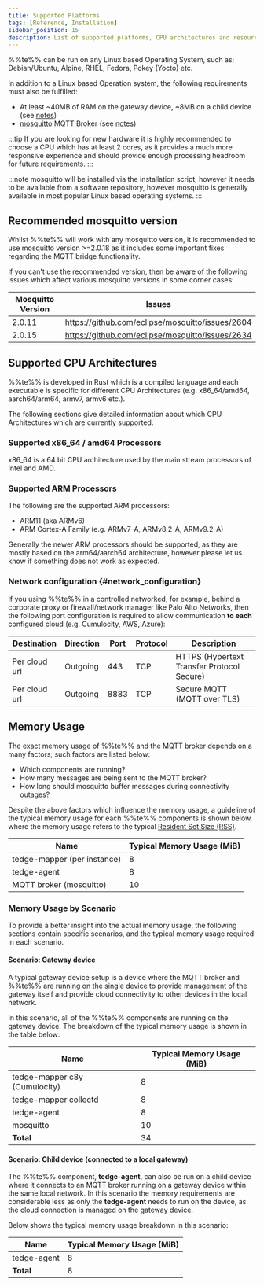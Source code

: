```yaml
---
title: Supported Platforms
tags: [Reference, Installation]
sidebar_position: 15
description: List of supported platforms, CPU architectures and resource usage
---
```


%%te%% can be run on any Linux based Operating System, such as; Debian/Ubuntu, Alpine, RHEL, Fedora, Pokey (Yocto) etc.

In addition to a Linux based Operation system, the following requirements must also be fulfilled:

* At least ~40MB of RAM on the gateway device, ~8MB on a child device (see [notes](#memory-usage))
* [mosquitto](https://github.com/eclipse-mosquitto/mosquitto) MQTT Broker (see [notes](#recommended-mosquitto-version))

:::tip
If you are looking for new hardware it is highly recommended to choose a CPU which has at least 2 cores, as it provides a much more responsive experience and should provide enough processing headroom for future requirements.
:::

:::note
mosquitto will be installed via the installation script, however it needs to be available from a software repository, however mosquitto is generally available in most popular Linux based operating systems.
:::

## Recommended mosquitto version

Whilst %%te%% will work with any mosquitto version, it is recommended to use mosquitto version &gt;=2.0.18 as it includes some important fixes regarding the MQTT bridge functionality.

If you can't use the recommended version, then be aware of the following issues which affect various mosquitto versions in some corner cases:

|Mosquitto Version|Issues|
|-----------------|------|
|2.0.11|https://github.com/eclipse/mosquitto/issues/2604|
|2.0.15|https://github.com/eclipse/mosquitto/issues/2634|

## Supported CPU Architectures

%%te%% is developed in Rust which is a compiled language and each executable is specific for different CPU Architectures (e.g. x86_64/amd64, aarch64/arm64, armv7, armv6 etc.).  


The following sections give detailed information about which CPU Architectures which are currently supported.

### Supported x86_64 / amd64 Processors

x86_64 is a 64 bit CPU architecture used by the main stream processors of Intel and AMD.

### Supported ARM Processors

The following are the supported ARM processors:

* ARM11 (aka ARMv6)
* ARM Cortex-A Family (e.g. ARMv7-A, ARMv8.2-A, ARMv9.2-A)

Generally the newer ARM processors should be supported, as they are mostly based on the arm64/aarch64 architecture, however please let us know if something does not work as expected.

### Network configuration {#network_configuration}

If you using %%te%% in a controlled networked, for example, behind a corporate proxy or firewall/network manager like Palo Alto Networks, then the following port configuration is required to allow communication **to each** configured cloud (e.g. Cumulocity, AWS, Azure):

|Destination|Direction|Port|Protocol|Description|
|-----------|---------|----|--------|-----------|
|Per cloud url| Outgoing | 443 | TCP | HTTPS (Hypertext Transfer Protocol Secure) |
|Per cloud url| Outgoing | 8883 | TCP | Secure MQTT (MQTT over TLS) |


## Memory Usage

The exact memory usage of %%te%% and the MQTT broker depends on a many factors; such factors are listed below:

* Which components are running?
* How many messages are being sent to the MQTT broker?
* How long should mosquitto buffer messages during connectivity outages?

Despite the above factors which influence the memory usage, a guideline of the typical memory usage for each %%te%% components is shown below, where the memory usage refers to the typical [Resident Set Size (RSS)](https://en.wikipedia.org/wiki/Resident_set_size).

|Name|Typical Memory Usage (MiB)|
|--|--|
|tedge-mapper (per instance)|8|
|tedge-agent|8|
|MQTT broker (mosquitto)|10|

### Memory Usage by Scenario

To provide a better insight into the actual memory usage, the following sections contain specific scenarios, and the typical memory usage required in each scenario.

#### Scenario: Gateway device

A typical gateway device setup is a device where the MQTT broker and %%te%% are running on the single device to provide management of the gateway itself and provide cloud connectivity to other devices in the local network.

In this scenario, all of the %%te%% components are running on the gateway device. The breakdown of the typical memory usage is shown in the table below:

|Name|Typical Memory Usage (MiB)|
|--|--|
|tedge-mapper c8y (Cumulocity)|8|
|tedge-mapper collectd |8|
|tedge-agent|8|
|mosquitto|10|
|**Total**|34|

#### Scenario: Child device (connected to a local gateway)

The %%te%% component, **tedge-agent**, can also be run on a child device where it connects to an MQTT broker running on a gateway device within the same local network. In this scenario the memory requirements are considerable less as only the **tedge-agent** needs to run on the device, as the cloud connection is managed on the gateway device.

Below shows the typical memory usage breakdown in this scenario:

|Name|Typical Memory Usage (MiB)|
|--|--|
|tedge-agent|8|
|**Total**|8|
